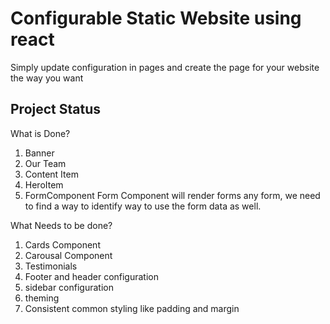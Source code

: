 # Configurable Static Website using react

Simply update configuration in pages and create the page for your website the way you want


## Project Status

What is Done?

1. Banner
2. Our Team 
3. Content Item
4. HeroItem
5. FormComponent
    Form Component will render forms any form, we need to find a way to identify way to use the form data as well.

What Needs to be done?

1. Cards Component
2. Carousal Component
3. Testimonials
4. Footer and header configuration
5. sidebar configuration
6. theming 
7. Consistent common styling like padding and margin
